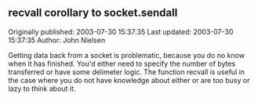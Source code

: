 ## recvall corollary  to socket.sendall 
Originally published: 2003-07-30 15:37:35 
Last updated: 2003-07-30 15:37:35 
Author: John Nielsen 
 
Getting data back from a socket is problematic, because you do no know when it has finished. You'd either need to specify the number of bytes transferred or have some delimeter logic. The function recvall is useful in the case where you do not have knowledge about either or are too busy or lazy to think about it.